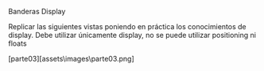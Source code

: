 Banderas Display

Replicar las siguientes vistas poniendo en práctica los conocimientos de display. Debe utilizar únicamente display, no se puede utilizar positioning ni floats


[parte03][assets\images\parte03.png]